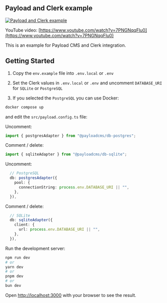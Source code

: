 ## Payload and Clerk example

[![Payload and Clerk example](https://img.youtube.com/vi/7PNGNqqFlu0/0.jpg)](https://www.youtube.com/watch?v=7PNGNqqFlu0)

YouTube video: [https://www.youtube.com/watch?v=7PNGNqqFlu0](https://www.youtube.com/watch?v=7PNGNqqFlu0)

This is an example for Payload CMS and Clerk integration.

## Getting Started

1. Copy the `env.example` file into `.env.local` or `.env`

2. Set the Clerk values in `.env.local` or `.env` and uncomment `DATABASE_URI` for `SQLite` or `PostgreSQL`

3. If you selected the `PostgreSQL` you can use Docker:

```bash
docker compose up
```

and edit the `src/payload.config.ts` file:

Uncomment:

```typescript
import { postgresAdapter } from "@payloadcms/db-postgres";
```

Comment / delete:

```typescript
import { sqliteAdapter } from "@payloadcms/db-sqlite";
```

Uncomment:

```typescript
  // PostgreSQL
  db: postgresAdapter({
    pool: {
      connectionString: process.env.DATABASE_URI || "",
    },
  }),
```

Comment / delete:

```typescript
  // SQLite
  db: sqliteAdapter({
    client: {
      url: process.env.DATABASE_URI || "",
    },
  }),
```

Run the development server:

```bash
npm run dev
# or
yarn dev
# or
pnpm dev
# or
bun dev
```

Open [http://localhost:3000](http://localhost:3000) with your browser to see the result.
